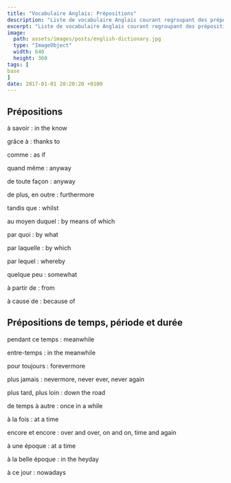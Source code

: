```yaml
---
title: "Vocabulaire Anglais: Prépositions"
description: "Liste de vocabulaire Anglais courant regroupant des prépositions difficiles à mémoriser."
excerpt: "Liste de vocabulaire Anglais courant regroupant des prépositions difficiles à mémoriser."
image:
  path: assets/images/posts/english-dictionary.jpg
  type: "ImageObject"
  width: 640
  height: 360
tags: [
base
]
date: 2017-01-01 20:20:20 +0100
---
```


## Prépositions

à savoir
: in the know

grâce à
: thanks to

comme
: as if

quand même
: anyway

de toute façon
: anyway

de plus, en outre
: furthermore

tandis que
: whilst

au moyen duquel
: by means of which

par quoi
: by what

par laquelle
: by which

par lequel
: whereby

quelque peu
: somewhat

à partir de
: from

à cause de
: because of


## Prépositions de temps, période et durée

pendant ce temps
: meanwhile

entre-temps
: in the meanwhile

pour toujours
: forevermore

plus jamais
: nevermore, never ever, never again

plus tard, plus loin
: down the road

de temps à autre
: once in a while

à la fois
: at a time

encore et encore
: over and over, on and on, time and again

à une époque
: at a time

à la belle époque
: in the heyday

à ce jour
: nowadays
